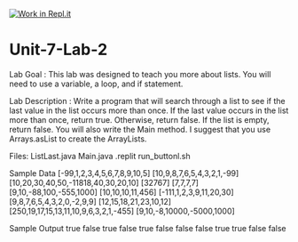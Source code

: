 [![Work in Repl.it](https://classroom.github.com/assets/work-in-replit-14baed9a392b3a25080506f3b7b6d57f295ec2978f6f33ec97e36a161684cbe9.svg)](https://classroom.github.com/online_ide?assignment_repo_id=4021309&assignment_repo_type=AssignmentRepo)
# Unit-7-Lab-2
Lab Goal :   This lab was designed to teach you more about lists.  You will need to use a variable, a loop, and if statement.

Lab Description :   Write a program that will search through a list to see if the last value in the list occurs more than once.  If the last value occurs in the list more than once, return true.  Otherwise, return false.  If the list is empty, return false.  You will also write the Main method.  I suggest that you use Arrays.asList to create the ArrayLists.

Files:  ListLast.java
        Main.java
        .replit
        run_buttonl.sh



Sample Data
[-99,1,2,3,4,5,6,7,8,9,10,5]
[10,9,8,7,6,5,4,3,2,1,-99]
[10,20,30,40,50,-11818,40,30,20,10]
[32767]
[7,7,7,7]
[9,10,-88,100,-555,1000]
[10,10,10,11,456]
[-111,1,2,3,9,11,20,30]
[9,8,7,6,5,4,3,2,0,-2,9,9]
[12,15,18,21,23,10,12]
[250,19,17,15,13,11,10,9,6,3,2,1,-455]
[9,10,-8,10000,-5000,1000]

	
	
Sample Output
true
false
true
false
true
false
false
false
true
true
false
false
